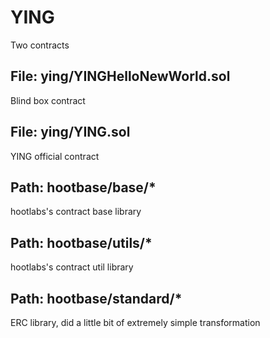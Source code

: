 # YING
Two contracts

## File: ying/YINGHelloNewWorld.sol
Blind box contract

## File: ying/YING.sol
YING official contract

## Path: hootbase/base/*
hootlabs's contract base library

## Path: hootbase/utils/*
hootlabs's contract util library

## Path: hootbase/standard/*
ERC library, did a little bit of extremely simple transformation
